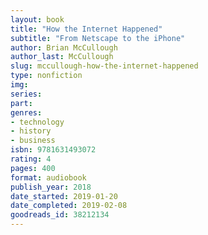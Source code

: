 ```yaml
---
layout: book
title: "How the Internet Happened"
subtitle: "From Netscape to the iPhone"
author: Brian McCullough
author_last: McCullough
slug: mccullough-how-the-internet-happened
type: nonfiction
img: 
series: 
part: 
genres:
- technology
- history
- business
isbn: 9781631493072
rating: 4
pages: 400
format: audiobook
publish_year: 2018
date_started: 2019-01-20
date_completed: 2019-02-08
goodreads_id: 38212134
---
```

